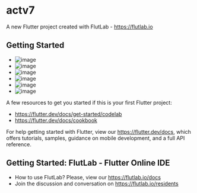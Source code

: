 # actv7

A new Flutter project created with FlutLab - https://flutlab.io

## Getting Started

- ![image](https://github.com/user-attachments/assets/a091c4e0-cff5-4ac2-a346-ced76027d62c)
- ![image](https://github.com/user-attachments/assets/af497be1-7b15-46d1-9f96-8a6f79503e23)
- ![image](https://github.com/user-attachments/assets/d38fc6c3-fe0e-4af8-8ebe-d8244a1c50de)
- ![image](https://github.com/user-attachments/assets/e2bf5d8d-8898-467b-96cd-3937f8563afb)
- ![image](https://github.com/user-attachments/assets/fa825ca8-30cb-4f8d-9f5b-1e991c26801c)
- ![image](https://github.com/user-attachments/assets/dc4c7748-e5e3-4c54-8939-fee0551b3387)


A few resources to get you started if this is your first Flutter project:

- https://flutter.dev/docs/get-started/codelab
- https://flutter.dev/docs/cookbook

For help getting started with Flutter, view our
https://flutter.dev/docs, which offers tutorials,
samples, guidance on mobile development, and a full API reference.

## Getting Started: FlutLab - Flutter Online IDE

- How to use FlutLab? Please, view our https://flutlab.io/docs
- Join the discussion and conversation on https://flutlab.io/residents

